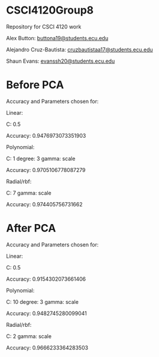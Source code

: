 # CSCI4120Group8
Repository for CSCI 4120 work

Alex Button: buttona19@students.ecu.edu

Alejandro Cruz-Bautista: cruzbautistaa17@students.ecu.edu

Shaun Evans: evanssh20@students.ecu.edu

# Before PCA
Accuracy and Parameters chosen for:

Linear:
  
  C: 0.5
  
  Accuracy: 0.9476973073351903
  
Polynomial:
  
  C: 1
  degree: 3
  gamma: scale
  
  Accuracy: 0.9705106778087279
  
Radial/rbf:
  
  C: 7
  gamma: scale
  
  Accuracy: 0.974405756731662

# After PCA
Accuracy and Parameters chosen for:

Linear:
  
  C: 0.5
  
  Accuracy: 0.9154302073661406
  
Polynomial:
  
  C: 10
  degree: 3
  gamma: scale
  
  Accuracy: 0.9482745280099041
  
Radial/rbf:
  
  C: 2
  gamma: scale
  
  Accuracy: 0.9666233364283503
